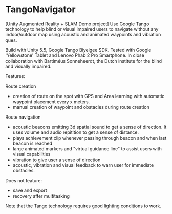 # TangoNavigator
[Unity Augmented Reality + SLAM Demo project] Use Google Tango technology to help blind or visual impaired users to navigate without any indoor/outdoor map using acoustic and animated waypoints and vibration ques. 

Build with Unity 5.5, Google Tango Biyelgee SDK. Tested with Google 'Yellowstone' Tablet and Lenovo Phab 2 Pro Smartphone. In close collaboration with Bartiméus Sonneheerdt, the Dutch institute for the blind and visually impaired.

Features:

Route creation
- creation of route on the spot with GPS and Area learning with automatic waypoint placement every x meters.
- manual creation of waypoint and obstacles during route creation

Route navigation
- acoustic beacons emitting 3d spatial sound to get a sense of direction. It uses volume and audio repitition to get a sense of distance. 
- plays achievement clip whenever passing through beacon and when last beacon is reached
- large animated markers and "virtual guidance line" to assist users with visual capabilities
- vibration to give user a sense of direction
- acoustic, vibration and visual feedback to warn user for immediate obstacles.

Does not feature:
- save and export
- recovery after multitasking

Note that the Tango technology requires good lighting conditions to work.


